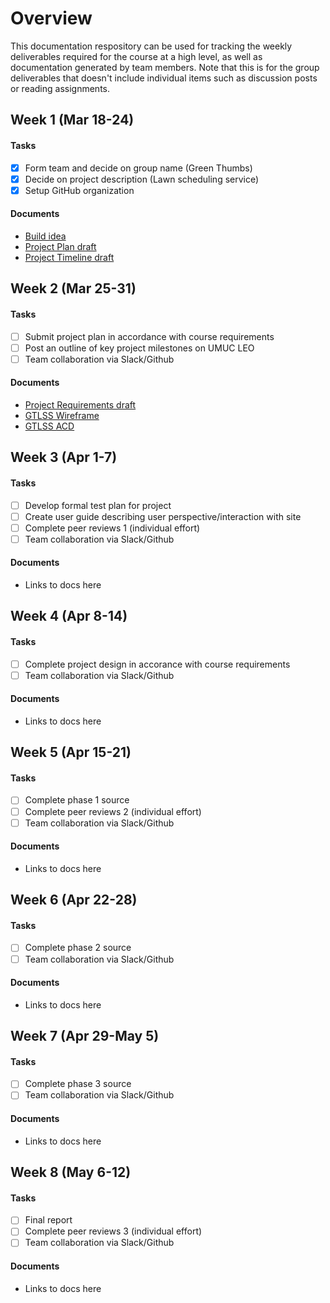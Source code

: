 # Overview
This documentation respository can be used for tracking the weekly deliverables required for the course at a high level, as well as documentation generated by team members.  Note that this is for the group deliverables that doesn't include individual items such as discussion posts or reading assignments.

## Week 1 (Mar 18-24)

#### Tasks

- [x] Form team and decide on group name (Green Thumbs)
- [x] Decide on project description (Lawn scheduling service)
- [x] Setup GitHub organization

#### Documents

- [Build idea](week1/Project_Build_idea_Lawn.docx)
- [Project Plan draft](week1/Projectplan2.docx)
- [Project Timeline draft](week1/Projecttimeline_for_GTLSS.xlsx)

## Week 2 (Mar 25-31)

#### Tasks

- [ ] Submit project plan in accordance with course requirements
- [ ] Post an outline of key project milestones on UMUC LEO
- [ ] Team collaboration via Slack/Github

#### Documents

- [Project Requirements draft](week2/Project%20Requirements.docx)
- [GTLSS Wireframe](week2/GTLSS%20Wireframe.epgz)
- [GTLSS ACD](week2/GTLSS%20ACD.epgz)

## Week 3 (Apr 1-7)

#### Tasks

- [ ] Develop formal test plan for project
- [ ] Create user guide describing user perspective/interaction with site
- [ ] Complete peer reviews 1 (individual effort)
- [ ] Team collaboration via Slack/Github

#### Documents

- Links to docs here

## Week 4 (Apr 8-14)

#### Tasks

- [ ] Complete project design in accorance with course requirements
- [ ] Team collaboration via Slack/Github

#### Documents

- Links to docs here

## Week 5 (Apr 15-21)

#### Tasks

- [ ] Complete phase 1 source
- [ ] Complete peer reviews 2 (individual effort)
- [ ] Team collaboration via Slack/Github

#### Documents

- Links to docs here

## Week 6 (Apr 22-28)

#### Tasks

- [ ] Complete phase 2 source
- [ ] Team collaboration via Slack/Github

#### Documents

- Links to docs here

## Week 7 (Apr 29-May 5)

#### Tasks

- [ ] Complete phase 3 source
- [ ] Team collaboration via Slack/Github

#### Documents

- Links to docs here

## Week 8 (May 6-12)

#### Tasks

- [ ] Final report
- [ ] Complete peer reviews 3 (individual effort)
- [ ] Team collaboration via Slack/Github

#### Documents

- Links to docs here
